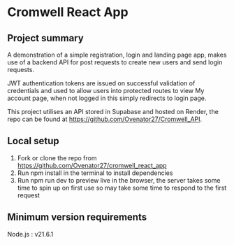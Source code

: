 # Cromwell React App

## Project summary

A demonstration of a simple registration, login and landing page app, makes use of a backend API for post requests to create new users and send login requests. 

JWT authentication tokens are issued on successful validation of credentials and used to allow users into protected routes to view My account page, when not logged in this simply redirects to login page.

This project utilises an API stored in Supabase and hosted on Render, the repo can be found at https://github.com/Ovenator27/Cromwell_API.

## Local setup

1. Fork or clone the repo from https://github.com/Ovenator27/cromwell_react_app
2. Run npm install in the terminal to install dependencies
3. Run npm run dev to preview live in the browser, the server takes some time to spin up on first use so may take some time to respond to the first request

## Minimum version requirements

Node.js : v21.6.1